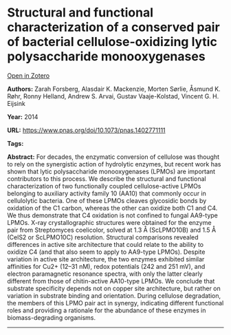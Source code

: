 # Structural and functional characterization of a conserved pair of bacterial cellulose-oxidizing lytic polysaccharide monooxygenases
[Open in Zotero](zotero://select/items/@ForsbergEtAl_2014)

**Authors:** Zarah Forsberg, Alasdair K. Mackenzie, Morten Sørlie, Åsmund K. Røhr, Ronny Helland, Andrew S. Arvai, Gustav Vaaje-Kolstad, Vincent G. H. Eijsink

**Year:** 2014

**URL:** https://www.pnas.org/doi/10.1073/pnas.1402771111

**Tags:**

**Abstract:** For decades, the enzymatic conversion of cellulose was thought to rely on the synergistic action of hydrolytic enzymes, but recent work has shown that lytic polysaccharide monooxygenases (LPMOs) are important contributors to this process. We describe the structural and functional characterization of two functionally coupled cellulose-active LPMOs belonging to auxiliary activity family 10 (AA10) that commonly occur in cellulolytic bacteria. One of these LPMOs cleaves glycosidic bonds by oxidation of the C1 carbon, whereas the other can oxidize both C1 and C4. We thus demonstrate that C4 oxidation is not confined to fungal AA9-type LPMOs. X-ray crystallographic structures were obtained for the enzyme pair from Streptomyces coelicolor, solved at 1.3 Å (ScLPMO10B) and 1.5 Å (CelS2 or ScLPMO10C) resolution. Structural comparisons revealed differences in active site architecture that could relate to the ability to oxidize C4 (and that also seem to apply to AA9-type LPMOs). Despite variation in active site architecture, the two enzymes exhibited similar affinities for Cu2+ (12–31 nM), redox potentials (242 and 251 mV), and electron paramagnetic resonance spectra, with only the latter clearly different from those of chitin-active AA10-type LPMOs. We conclude that substrate specificity depends not on copper site architecture, but rather on variation in substrate binding and orientation. During cellulose degradation, the members of this LPMO pair act in synergy, indicating different functional roles and providing a rationale for the abundance of these enzymes in biomass-degrading organisms.

---